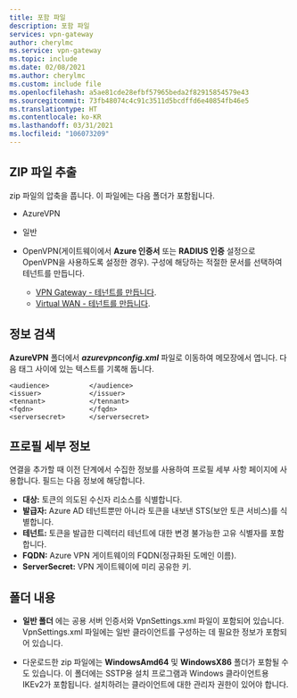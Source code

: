 ```yaml
---
title: 포함 파일
description: 포함 파일
services: vpn-gateway
author: cherylmc
ms.service: vpn-gateway
ms.topic: include
ms.date: 02/08/2021
ms.author: cherylmc
ms.custom: include file
ms.openlocfilehash: a5ae81cde28efbf57965beda2f82915854579e43
ms.sourcegitcommit: 73fb48074c4c91c3511d5bcdffd6e40854fb46e5
ms.translationtype: HT
ms.contentlocale: ko-KR
ms.lasthandoff: 03/31/2021
ms.locfileid: "106073209"
---
```

## <a name="extract-the-zip-file"></a>ZIP 파일 추출

zip 파일의 압축을 풉니다. 이 파일에는 다음 폴더가 포함됩니다.

* AzureVPN
* 일반
* OpenVPN(게이트웨이에서 **Azure 인증서** 또는 **RADIUS 인증** 설정으로 OpenVPN을 사용하도록 설정한 경우). 구성에 해당하는 적절한 문서를 선택하여 테넌트를 만듭니다.

  * [VPN Gateway - 테넌트를 만듭니다](../articles/vpn-gateway/openvpn-azure-ad-tenant.md).
  * [Virtual WAN - 테넌트를 만듭니다](../articles/virtual-wan/openvpn-azure-ad-tenant.md).

## <a name="retrieve-information"></a>정보 검색

**AzureVPN** 폴더에서 **_azurevpnconfig.xml_** 파일로 이동하여 메모장에서 엽니다. 다음 태그 사이에 있는 텍스트를 기록해 둡니다.

```
<audience>          </audience>
<issuer>            </issuer>
<tennant>           </tennant>
<fqdn>              </fqdn>
<serversecret>      </serversecret>
```

## <a name="profile-details"></a>프로필 세부 정보

연결을 추가할 때 이전 단계에서 수집한 정보를 사용하여 프로필 세부 사항 페이지에 사용합니다. 필드는 다음 정보에 해당합니다.

* **대상:** 토큰의 의도된 수신자 리소스를 식별합니다.
* **발급자:** Azure AD 테넌트뿐만 아니라 토큰을 내보낸 STS(보안 토큰 서비스)를 식별합니다.
* **테넌트:** 토큰을 발급한 디렉터리 테넌트에 대한 변경 불가능한 고유 식별자를 포함합니다.
* **FQDN:** Azure VPN 게이트웨이의 FQDN(정규화된 도메인 이름).
* **ServerSecret:** VPN 게이트웨이에 미리 공유한 키.

## <a name="folder-contents"></a>폴더 내용

* **일반 폴더** 에는 공용 서버 인증서와 VpnSettings.xml 파일이 포함되어 있습니다. VpnSettings.xml 파일에는 일반 클라이언트를 구성하는 데 필요한 정보가 포함되어 있습니다.

* 다운로드한 zip 파일에는 **WindowsAmd64** 및 **WindowsX86** 폴더가 포함될 수도 있습니다. 이 폴더에는 SSTP용 설치 프로그램과 Windows 클라이언트용 IKEv2가 포함됩니다. 설치하려는 클라이언트에 대한 관리자 권한이 있어야 합니다.
